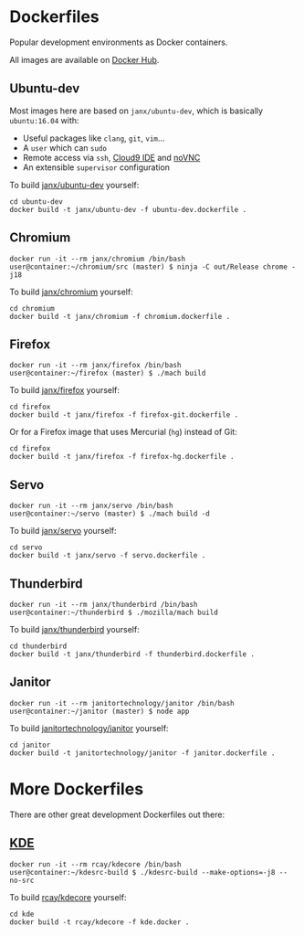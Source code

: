 # Dockerfiles

Popular development environments as Docker containers.

All images are available on [Docker Hub](https://hub.docker.com/u/janx/).

## Ubuntu-dev

Most images here are based on `janx/ubuntu-dev`, which is basically `ubuntu:16.04` with:

- Useful packages like `clang`, `git`, `vim`…
- A `user` which can `sudo`
- Remote access via `ssh`, [Cloud9 IDE](https://c9.io) and [noVNC](https://kanaka.github.io/noVNC/)
- An extensible `supervisor` configuration

To build [janx/ubuntu-dev](https://hub.docker.com/r/janx/ubuntu-dev/) yourself:

    cd ubuntu-dev
    docker build -t janx/ubuntu-dev -f ubuntu-dev.dockerfile .

## Chromium

    docker run -it --rm janx/chromium /bin/bash
    user@container:~/chromium/src (master) $ ninja -C out/Release chrome -j18

To build [janx/chromium](https://hub.docker.com/r/janx/chromium/) yourself:

    cd chromium
    docker build -t janx/chromium -f chromium.dockerfile .

## Firefox

    docker run -it --rm janx/firefox /bin/bash
    user@container:~/firefox (master) $ ./mach build

To build [janx/firefox](https://hub.docker.com/r/janx/firefox/) yourself:

    cd firefox
    docker build -t janx/firefox -f firefox-git.dockerfile .

Or for a Firefox image that uses Mercurial (`hg`) instead of Git:

    cd firefox
    docker build -t janx/firefox -f firefox-hg.dockerfile .

## Servo

    docker run -it --rm janx/servo /bin/bash
    user@container:~/servo (master) $ ./mach build -d

To build [janx/servo](https://hub.docker.com/r/janx/servo/) yourself:

    cd servo
    docker build -t janx/servo -f servo.dockerfile .

## Thunderbird

    docker run -it --rm janx/thunderbird /bin/bash
    user@container:~/thunderbird $ ./mozilla/mach build

To build [janx/thunderbird](https://hub.docker.com/r/janx/thunderbird/) yourself:

    cd thunderbird
    docker build -t janx/thunderbird -f thunderbird.dockerfile .

## Janitor

    docker run -it --rm janitortechnology/janitor /bin/bash
    user@container:~/janitor (master) $ node app

To build [janitortechnology/janitor](https://hub.docker.com/r/janitortechnology/janitor/) yourself:

    cd janitor
    docker build -t janitortechnology/janitor -f janitor.dockerfile .

# More Dockerfiles

There are other great development Dockerfiles out there:

## [KDE](https://github.com/rcatolino/kdesrcbuild-docker)

    docker run -it --rm rcay/kdecore /bin/bash
    user@container:~/kdesrc-build $ ./kdesrc-build --make-options=-j8 --no-src

To build [rcay/kdecore](https://hub.docker.com/r/rcay/kdecore/) yourself:

    cd kde
    docker build -t rcay/kdecore -f kde.docker .
